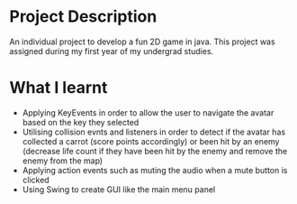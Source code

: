 # Project Description
An individual project to develop a fun 2D game in java. This project was assigned during my first year of my undergrad studies. 

# What I learnt
* Applying KeyEvents in order to allow the user to navigate the avatar based on the key they selected
* Utilising collision evnts and listeners in order to detect if the avatar has collected a carrot (score points accordingly) or been hit by an enemy (decrease life count if they have been hit by the enemy and remove the enemy from the map)
* Applying action events such as muting the audio when a mute button is clicked
* Using Swing to create GUI like the main menu panel

